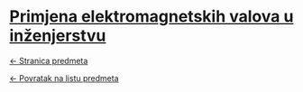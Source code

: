 # [Primjena elektromagnetskih valova u inženjerstvu](https://www.github.com/studosi-fer/PEVUI)
[<- Stranica predmeta](https://www.fer.unizg.hr/predmet/pevui)

[<- Povratak na listu predmeta](https://www.github.com/studosi/FER)